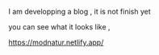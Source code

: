I am developping a blog , it is not finish yet 

you can see what it looks like , 

https://modnatur.netlify.app/
